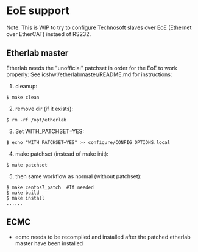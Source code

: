 # EoE support
Note: This is WIP to try to configure Technosoft slaves over EoE (Ethernet over EtherCAT) instaed of RS232.

## Etherlab master

Etherlab needs the "unofficial" patchset in order for the EoE to work properly:
See icshwi/etherlabmaster/README.md for instructions:
1. cleanup:
```
$ make clean
```
2. remove dir (if it exists):
```
$ rm -rf /opt/etherlab
```
3. Set WITH_PATCHSET=YES:
```
$ echo "WITH_PATCHSET=YES" >> configure/CONFIG_OPTIONS.local
```
4.  make patchset (instead of make init):
```
$ make patchset
```
5. then same workflow as normal (without patchset):
```
$ make centos7_patch  #If needed
$ make build
$ make install
......
```

## ECMC
* ecmc needs to be recompiled and installed after the patched etherlab master have been installed
